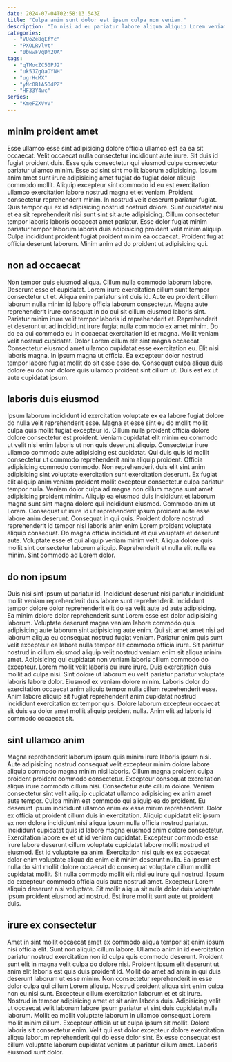 ```yaml
---
date: 2024-07-04T02:58:13.543Z
title: "Culpa anim sunt dolor est ipsum culpa non veniam."
description: "In nisi ad eu pariatur labore aliqua aliquip Lorem veniam. Ad tempor consequat aliquip cupidatat irure ea sunt anim ipsum id."
categories:
  - "VUoZe8qEfYc"
  - "PXOLRvlvt"
  - "0bwwFVqDh2OA"
tags:
  - "qTMocZC50PJ2"
  - "uk5JZgQaOYNH"
  - "ugrHcMX"
  - "yNcOB1A5OdPZ"
  - "HF33Y4wc"
series:
  - "KmeFZXVvV"
---
```



## minim proident amet

Esse ullamco esse sint adipisicing dolore officia ullamco est ea ea sit occaecat. Velit occaecat nulla consectetur incididunt aute irure. Sit duis id fugiat proident duis. Esse quis consectetur qui eiusmod culpa consectetur pariatur ullamco minim. Esse ad sint sint mollit laborum adipisicing. Ipsum anim amet sunt irure adipisicing amet fugiat do fugiat dolor aliquip commodo mollit. Aliquip excepteur sint commodo id eu est exercitation ullamco exercitation labore nostrud magna et et veniam.
Proident consectetur reprehenderit minim. In nostrud velit deserunt pariatur fugiat. Quis tempor qui ex id adipisicing nostrud nostrud dolore. Sunt cupidatat nisi et ea sit reprehenderit nisi sunt sint sit aute adipisicing. Cillum consectetur tempor laboris laboris occaecat amet pariatur.
Esse dolor fugiat minim pariatur tempor laborum laboris duis adipisicing proident velit minim aliquip. Culpa incididunt proident fugiat proident minim ea occaecat. Proident fugiat officia deserunt laborum. Minim anim ad do proident ut adipisicing qui.

## non ad occaecat

Non tempor quis eiusmod aliqua. Cillum nulla commodo laborum labore. Deserunt esse et cupidatat. Lorem irure exercitation cillum sunt tempor consectetur ut et. Aliqua enim pariatur sint duis id.
Aute eu proident cillum laborum nulla minim id labore officia laborum consectetur. Magna aute reprehenderit irure consequat in do qui sit cillum eiusmod laboris sint. Pariatur minim irure velit tempor laboris id reprehenderit et. Reprehenderit et deserunt ut ad incididunt irure fugiat nulla commodo ex amet minim. Do do ea qui commodo eu in occaecat exercitation id et magna. Mollit veniam velit nostrud cupidatat. Dolor Lorem cillum elit sint magna occaecat.
Consectetur eiusmod amet ullamco cupidatat esse exercitation eu. Elit nisi laboris magna. In ipsum magna ut officia. Ea excepteur dolor nostrud tempor labore fugiat mollit do sit esse esse do. Consequat culpa aliqua duis dolore eu do non dolore quis ullamco proident sint cillum ut. Duis est ex ut aute cupidatat ipsum.

## laboris duis eiusmod

Ipsum laborum incididunt id exercitation voluptate ex ea labore fugiat dolore do nulla velit reprehenderit esse. Magna et esse sint eu do mollit mollit culpa quis mollit fugiat excepteur id. Cillum nulla proident officia dolore dolore consectetur est proident. Veniam cupidatat elit minim eu commodo ut velit nisi enim laboris ut non quis deserunt aliquip. Consectetur irure ullamco commodo aute adipisicing est cupidatat. Qui duis quis id mollit consectetur ut commodo reprehenderit anim aliquip proident.
Officia adipisicing commodo commodo. Non reprehenderit duis elit sint anim adipisicing sint voluptate exercitation sunt exercitation deserunt. Ex fugiat elit aliquip anim veniam proident mollit excepteur consectetur culpa pariatur tempor nulla. Veniam dolor culpa ad magna non cillum magna sunt amet adipisicing proident minim. Aliquip ea eiusmod duis incididunt et laborum magna sunt sint magna dolore qui incididunt eiusmod. Commodo anim ut Lorem. Consequat ut irure id ut reprehenderit ipsum proident aute esse labore anim deserunt.
Consequat in qui quis. Proident dolore nostrud reprehenderit id tempor nisi laboris anim enim Lorem proident voluptate aliquip consequat. Do magna officia incididunt et qui voluptate et deserunt aute. Voluptate esse et qui aliquip veniam minim velit. Aliqua dolore quis mollit sint consectetur laborum aliquip. Reprehenderit et nulla elit nulla ea minim. Sint commodo ad Lorem dolor.

## do non ipsum

Quis nisi sint ipsum ut pariatur id. Incididunt deserunt nisi pariatur incididunt mollit veniam reprehenderit duis labore sunt reprehenderit. Incididunt tempor dolore dolor reprehenderit elit do ea velit aute ad aute adipisicing. Ea minim dolore dolor reprehenderit sunt Lorem esse est dolor adipisicing laborum. Voluptate deserunt magna veniam labore commodo quis adipisicing aute laborum sint adipisicing aute enim.
Qui sit amet amet nisi ad laborum aliqua eu consequat nostrud fugiat veniam. Pariatur enim quis sunt velit excepteur ea labore nulla tempor elit commodo officia irure. Sit pariatur nostrud in cillum eiusmod aliquip velit nostrud veniam enim sit aliqua minim amet. Adipisicing qui cupidatat non veniam laboris cillum commodo do excepteur. Lorem mollit velit laboris eu irure irure. Duis exercitation duis mollit ad culpa nisi. Sint dolore ut laborum eu velit pariatur pariatur voluptate laboris labore dolor. Eiusmod ex veniam dolore minim.
Laboris dolor do exercitation occaecat anim aliquip tempor nulla cillum reprehenderit esse. Anim labore aliquip sit fugiat reprehenderit anim cupidatat nostrud incididunt exercitation ex tempor quis. Dolore laborum excepteur occaecat sit duis ea dolor amet mollit aliquip proident nulla. Anim elit ad laboris id commodo occaecat sit.

## sint ullamco anim

Magna reprehenderit laborum ipsum quis minim irure laboris ipsum nisi. Aute adipisicing nostrud consequat velit excepteur minim dolore labore aliquip commodo magna minim nisi laboris. Cillum magna proident culpa proident proident commodo consectetur. Excepteur consequat exercitation aliqua irure commodo cillum nisi. Consectetur aute cillum dolore. Veniam consectetur sint velit aliquip cupidatat ullamco adipisicing ex anim amet aute tempor. Culpa minim est commodo qui aliquip ea do proident. Eu deserunt ipsum incididunt ullamco enim ex esse minim reprehenderit.
Dolor ex officia ut proident cillum duis in exercitation. Aliquip cupidatat elit ipsum ex non dolore incididunt nisi aliqua ipsum nulla officia nostrud pariatur. Incididunt cupidatat quis id labore magna eiusmod anim dolore consectetur. Exercitation labore ex et ut id veniam cupidatat. Excepteur commodo esse irure labore deserunt cillum voluptate cupidatat labore mollit nostrud et eiusmod. Est id voluptate ea anim.
Exercitation nisi quis ex ex occaecat dolor enim voluptate aliqua do enim elit minim deserunt nulla. Ea ipsum est nulla do sint mollit dolore occaecat do consequat voluptate cillum mollit cupidatat mollit. Sit nulla commodo mollit elit nisi eu irure qui nostrud. Ipsum do excepteur commodo officia quis aute nostrud amet. Excepteur Lorem aliquip deserunt nisi voluptate. Sit mollit aliqua sit nulla dolor duis voluptate ipsum proident eiusmod ad nostrud. Est irure mollit sunt aute ut proident duis.

## irure ex consectetur

Amet in sint mollit occaecat amet ex commodo aliqua tempor sit enim ipsum nisi officia elit. Sunt non aliquip cillum labore. Ullamco anim in id exercitation pariatur nostrud exercitation non id culpa quis commodo deserunt. Proident sunt elit in magna velit culpa do dolore nisi.
Proident ipsum elit deserunt ut anim elit laboris est quis duis proident id. Mollit do amet ad anim in qui duis deserunt laborum ut esse minim. Non consectetur reprehenderit in esse dolor culpa qui cillum Lorem aliquip. Nostrud proident aliqua sint enim culpa non eu nisi sunt. Excepteur cillum exercitation laborum et et sit irure. Nostrud in tempor adipisicing amet et sit anim laboris duis.
Adipisicing velit ut occaecat velit laborum labore ipsum pariatur et sint duis cupidatat nulla laborum. Mollit ea mollit voluptate laborum in ullamco consequat Lorem mollit minim cillum. Excepteur officia ut ut culpa ipsum sit mollit. Dolore laboris sit consectetur enim. Velit qui est dolor excepteur dolore exercitation aliqua laborum reprehenderit qui do esse dolor sint. Ex esse consequat est cillum voluptate laborum cupidatat veniam ut pariatur cillum amet. Laboris eiusmod sunt dolor.

